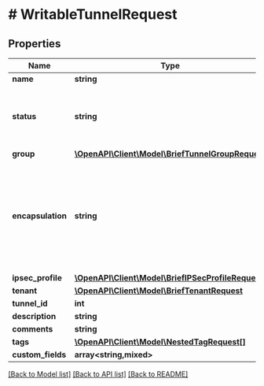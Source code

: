 # # WritableTunnelRequest

## Properties

Name | Type | Description | Notes
------------ | ------------- | ------------- | -------------
**name** | **string** |  |
**status** | **string** | * &#x60;planned&#x60; - Planned * &#x60;active&#x60; - Active * &#x60;disabled&#x60; - Disabled | [optional]
**group** | [**\OpenAPI\Client\Model\BriefTunnelGroupRequest**](BriefTunnelGroupRequest.md) |  | [optional]
**encapsulation** | **string** | * &#x60;ipsec-transport&#x60; - IPsec - Transport * &#x60;ipsec-tunnel&#x60; - IPsec - Tunnel * &#x60;ip-ip&#x60; - IP-in-IP * &#x60;gre&#x60; - GRE |
**ipsec_profile** | [**\OpenAPI\Client\Model\BriefIPSecProfileRequest**](BriefIPSecProfileRequest.md) |  | [optional]
**tenant** | [**\OpenAPI\Client\Model\BriefTenantRequest**](BriefTenantRequest.md) |  | [optional]
**tunnel_id** | **int** |  | [optional]
**description** | **string** |  | [optional]
**comments** | **string** |  | [optional]
**tags** | [**\OpenAPI\Client\Model\NestedTagRequest[]**](NestedTagRequest.md) |  | [optional]
**custom_fields** | **array<string,mixed>** |  | [optional]

[[Back to Model list]](../../README.md#models) [[Back to API list]](../../README.md#endpoints) [[Back to README]](../../README.md)
